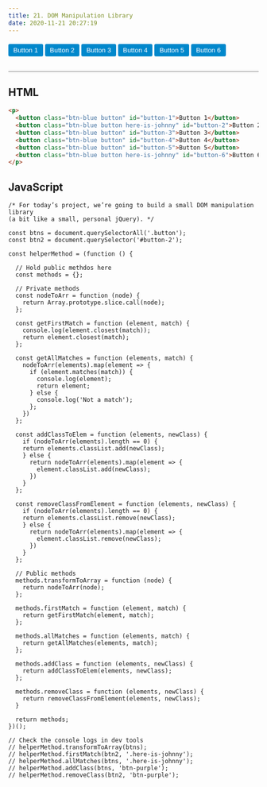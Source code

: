 ```yaml
---
title: 21. DOM Manipulation Library
date: 2020-11-21 20:27:19
---
```


<div class="output-container">

  <style type="text/css">
    .button {
      border-color: white;
      outline: none;
      border: none;
      margin-top: 5px;
      padding: 5px 10px;
      border-radius: 3px;
      font-weight: 600px;
      cursor: pointer;
    }

    .button:focus {
      border: red;
      outline: none;
      box-shadow: 0 0 3px 1px #8e45ff;
    }

    .button:active {
      color: #8e45ff;
    }

    .btn-blue {
      background-color: #0088cc;
      color: #ffffff;
    }

    .btn-purple {
      background-color: rebeccapurple;
      color: #ffffff;
    }
  </style>
  <p>
    <button class="btn-blue button" id="button-1">Button 1</button>
    <button class="btn-blue button here-is-johnny" id="button-2">Button 2</button>
    <button class="btn-blue button" id="button-3">Button 3</button>
    <button class="btn-blue button" id="button-4">Button 4</button>
    <button class="btn-blue button" id="button-5">Button 5</button>
    <button class="btn-blue button here-is-johnny" id="button-6">Button 6</button>
  </p>

  <script>
    const $ = (function () {

      // Create Constructor function here
      const Constructor = function (selector) {
        this.elements = document.querySelectorAll(selector)
      };

      // Immutable copy of the matching elements
      Constructor.prototype.items = function () {
        return Array.prototype.slice.call(this.elements);
      };

      // Get first item
      Constructor.prototype.first = function () {
        return this.elements[0];
      }

      // Get last item
      Constructor.prototype.last = function () {
        return this.elements[this.elements.length - 1];
      }

      // Add class to element
      Constructor.prototype.addClass = function (newClass) {
        this.items().forEach(element => {
          element.classList.add(newClass)
        })
      };

      // Remove class from element
      Constructor.prototype.removeClass = function (newClass) {
        this.items().forEach(element => {
          element.classList.remove(newClass)
        })
      };

      return Constructor;
    })();

    // Create new instance
    const btns = new $('.button')

    // Check the console logs in dev tools
    console.log('$.items()', btns.items())
    console.log('$.first()', btns.first())
    console.log('$.last()', btns.last())

    // Add and remove class
    btns.addClass('btn-purple');
    btns.removeClass('btn-blue');
  </script>

</div>

<div class="html-container" style="border-top: .5px solid grey; margin-top: 30px;">

## HTML

```HTML
<p>
  <button class="btn-blue button" id="button-1">Button 1</button>
  <button class="btn-blue button here-is-johnny" id="button-2">Button 2</button>
  <button class="btn-blue button" id="button-3">Button 3</button>
  <button class="btn-blue button" id="button-4">Button 4</button>
  <button class="btn-blue button" id="button-5">Button 5</button>
  <button class="btn-blue button here-is-johnny" id="button-6">Button 6</button>
</p>
```

</div>
<div class="js-container">

## JavaScript

```JS
/* For today’s project, we’re going to build a small DOM manipulation library
(a bit like a small, personal jQuery). */

const btns = document.querySelectorAll('.button');
const btn2 = document.querySelector('#button-2');

const helperMethod = (function () {

  // Hold public methdos here
  const methods = {};

  // Private methods
  const nodeToArr = function (node) {
    return Array.prototype.slice.call(node);
  };

  const getFirstMatch = function (element, match) {
    console.log(element.closest(match));
    return element.closest(match);
  };

  const getAllMatches = function (elements, match) {
    nodeToArr(elements).map(element => {
      if (element.matches(match)) {
        console.log(element);
        return element;
      } else {
        console.log('Not a match');
      };
    })
  };

  const addClassToElem = function (elements, newClass) {
    if (nodeToArr(elements).length == 0) {
    return elements.classList.add(newClass);
    } else {
      return nodeToArr(elements).map(element => {
        element.classList.add(newClass);
      })
    }
  };

  const removeClassFromElement = function (elements, newClass) {
    if (nodeToArr(elements).length == 0) {
    return elements.classList.remove(newClass);
    } else {
      return nodeToArr(elements).map(element => {
        element.classList.remove(newClass);
      })
    }
  };

  // Public methods
  methods.transformToArray = function (node) {
    return nodeToArr(node);
  };

  methods.firstMatch = function (element, match) {
    return getFirstMatch(element, match);
  };

  methods.allMatches = function (elements, match) {
    return getAllMatches(elements, match);
  };

  methods.addClass = function (elements, newClass) {
    return addClassToElem(elements, newClass);
  };

  methods.removeClass = function (elements, newClass) {
    return removeClassFromElement(elements, newClass);
  }

  return methods;
})();

// Check the console logs in dev tools
// helperMethod.transformToArray(btns);
// helperMethod.firstMatch(btn2, '.here-is-johnny');
// helperMethod.allMatches(btns, '.here-is-johnny');
// helperMethod.addClass(btns, 'btn-purple');
// helperMethod.removeClass(btn2, 'btn-purple');
```

</div>
